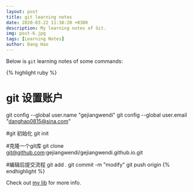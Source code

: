 ```yaml
---
layout: post
title: git learning notes
date: 2020-03-22 11:38:20 +0300
description: My learning notes of Git.
img: post-6.jpg
tags: [Learning Notes]
author: Dang Hao
---
```

Below is `git` learning notes of some commands:

{% highlight ruby %}
# git 设置账户
git config --global user.name "gejiangwendi"
git config --global user.email "danghao0815@sina.com"

#git 初始化
git init

#克隆一个git库
git clone git@github.com:gejiangwendi/gejiangwendi.github.io.git

#编辑后提交流程
git add .
git commit -m "modify"
git push origin
{% endhighlight %}

Check out [my lib][danghao-github] for more info.

[danghao-github]: https://github.com/gejiangwendi
